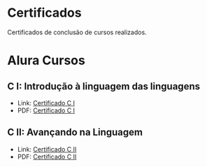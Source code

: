 # Certificados
Certificados de conclusão de cursos realizados.

# Alura Cursos

## C I: Introdução à linguagem das linguagens

- Link: [Certificado C I](https://cursos.alura.com.br/certificate/29ceaf6e-e73b-4f5f-bf5b-6b67a522a350)
- PDF: [Certificado C I](https://github.com/dario-gms/Certificados/files/8111337/Certificado.C.I.pdf)

## C II: Avançando na Linguagem

- Link: [Certificado C II](https://cursos.alura.com.br/certificate/c7af847e-db45-46e8-9952-64af2da6adbc)
- PDF: [Certificado C II](https://github.com/dario-gms/Certificados/files/8111368/Certificado.C.II.pdf)
